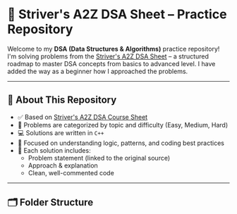 # 🚀 Striver's A2Z DSA Sheet – Practice Repository

Welcome to my **DSA (Data Structures & Algorithms)** practice repository!  
I'm solving problems from the [Striver's A2Z DSA Sheet](https://takeuforward.org/strivers-a2z-dsa-course/strivers-a2z-dsa-course-sheet-2/) – a structured roadmap to master DSA concepts from basics to advanced level. I have added the way as a beginner how I approached the problems.

---

## 📌 About This Repository

- ✅ Based on [Striver's A2Z DSA Course Sheet](https://takeuforward.org/strivers-a2z-dsa-course/strivers-a2z-dsa-course-sheet-2/)
- 📂 Problems are categorized by topic and difficulty (Easy, Medium, Hard)
- 💻 Solutions are written in `C++` 
- 🧠 Focused on understanding logic, patterns, and coding best practices
- 📝 Each solution includes:
  - Problem statement (linked to the original source)
  - Approach & explanation
  - Clean, well-commented code

---

## 🗂️ Folder Structure

